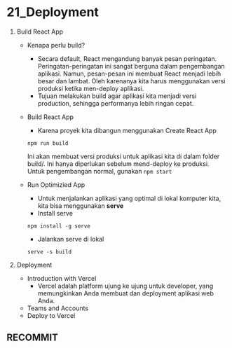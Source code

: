 # 21_Deployment

1. Build React App
    - Kenapa perlu build?
        - Secara default, React mengandung banyak pesan peringatan. Peringatan-peringatan ini sangat berguna dalam pengembangan aplikasi. Namun, pesan-pesan ini membuat React menjadi lebih besar dan lambat. Oleh karenanya kita harus menggunakan versi produksi ketika men-deploy aplikasi.
        - Tujuan melakukan build agar aplikasi kita menjadi versi production, sehingga performanya lebih ringan cepat.
    - Build React App
        - Karena proyek kita dibangun menggunakan Create React App

        ```
        npm run build
        ```

        Ini akan membuat versi produksi untuk aplikasi kita di dalam folder build/. Ini hanya diperlukan sebelum mend-deploy ke produksi. Untuk pengembangan normal, gunakan `npm start`
    - Run Optimizied App
        - Untuk menjalankan aplikasi yang optimal di lokal komputer kita, kita bisa menggunakan __serve__
        - Install serve

        ```
        npm install -g serve
        ```

        - Jalankan serve di lokal

        ```
        serve -s build
        ```

2. Deployment
    - Introduction with Vercel
        - Vercel adalah platform ujung ke ujung untuk developer, yang memungkinkan Anda membuat dan deployment aplikasi web Anda.
    - Teams and Accounts
    - Deploy to Vercel

## RECOMMIT
